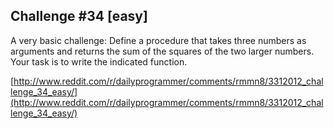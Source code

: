 Challenge #34 [easy]
-------------------

A very basic challenge:
Define a procedure that takes three numbers as arguments and returns the sum of the squares of the two larger numbers.
Your task is to write the indicated function.

[http://www.reddit.com/r/dailyprogrammer/comments/rmmn8/3312012_challenge_34_easy/](http://www.reddit.com/r/dailyprogrammer/comments/rmmn8/3312012_challenge_34_easy/)